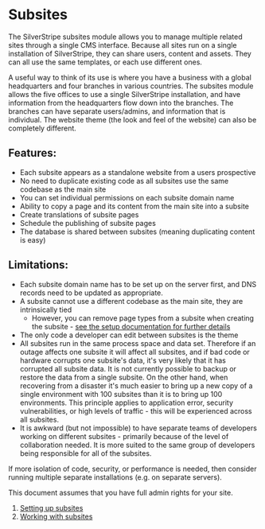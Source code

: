 # Subsites

The SilverStripe subsites module allows you to manage multiple related sites through a single CMS interface. Because all sites run on a single installation of SilverStripe, they can share users, content and assets. 
They can all use the same templates, or each use different ones.

A useful way to think of its use is where you have a business with a global headquarters and four branches in various countries. The subsites module allows the five offices to use a single SilverStripe installation, and have information from the headquarters flow down into the branches. The branches can have separate users/admins, and information that is individual. The website theme (the look and feel of the website) can also be completely different.

## Features:
 * Each subsite appears as a standalone website from a users prospective
 * No need to duplicate existing code as all subsites use the same codebase as the main site
 * You can set individual permissions on each subsite domain name
 * Ability to copy a page and its content from the main site into a subsite
 * Create translations of subsite pages
 * Schedule the publishing of subsite pages
 * The database is shared between subsites (meaning duplicating content is easy)

## Limitations:
 * Each subsite domain name has to be set up on the server first, and DNS records need to be updated as appropriate.
 * A subsite cannot use a different codebase as the main site, they are intrinsically tied
   * However, you can remove page types from a subsite when creating the subsite - [see the setup documentation for further details](set_up.md)
 * The only code a developer can edit between subsites is the theme
 * All subsites run in the same process space and data set. Therefore if an outage affects one subsite it will affect all subsites, and if bad code or hardware corrupts one subsite's data, it's very likely that it has corrupted all subsite data. It is not currently possible to backup or restore the data from a single subsite. On the other hand, when recovering from a disaster it's much easier to bring up a new copy of a single environment with 100 subsites than it is to bring up 100 environments. This principle applies to application error, security vulnerabilities, or high levels of traffic - this will be experienced across all subsites.
 * It is awkward (but not impossible) to have separate teams of developers working on different subsites - primarily because of the level of collaboration needed. It is more suited to the same group of developers being responsible for all of the subsites.

If more isolation of code, security, or performance is needed, then consider running multiple separate installations (e.g. on separate servers).

This document assumes that you have full admin rights for your site.

 1. [Setting up subsites](set_up.md)
 2. [Working with subsites](working_with.md)